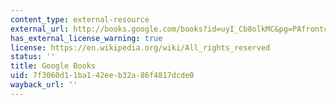 ```yaml
---
content_type: external-resource
external_url: http://books.google.com/books?id=uyI_Cb8olkMC&pg=PAfrontcover#v=onepage
has_external_license_warning: true
license: https://en.wikipedia.org/wiki/All_rights_reserved
status: ''
title: Google Books
uid: 7f3060d1-1ba1-42ee-b32a-86f4817dcde0
wayback_url: ''
---
```

